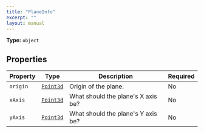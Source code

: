 ```yaml
---
title: "PlaneInfo"
excerpt: ""
layout: manual
---
```



**Type:** `object`





## Properties

| Property | Type | Description | Required |
|----------|------|-------------|----------|
| `origin` |[`Point3d`](/docs/kcl/types/Point3d)| Origin of the plane. | No |
| `xAxis` |[`Point3d`](/docs/kcl/types/Point3d)| What should the plane's X axis be? | No |
| `yAxis` |[`Point3d`](/docs/kcl/types/Point3d)| What should the plane's Y axis be? | No |


